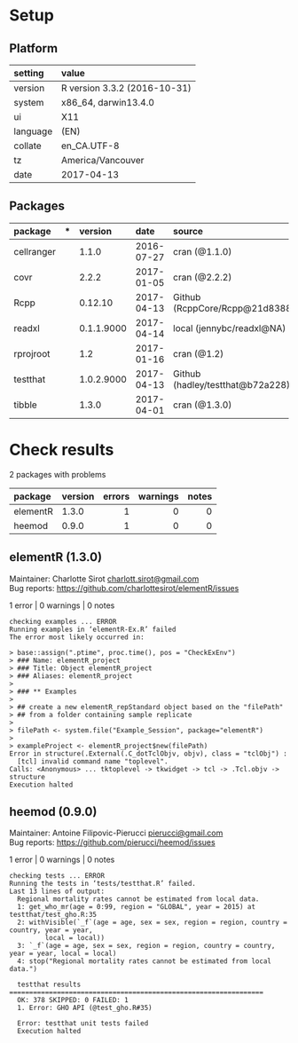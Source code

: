 # Setup

## Platform

|setting  |value                        |
|:--------|:----------------------------|
|version  |R version 3.3.2 (2016-10-31) |
|system   |x86_64, darwin13.4.0         |
|ui       |X11                          |
|language |(EN)                         |
|collate  |en_CA.UTF-8                  |
|tz       |America/Vancouver            |
|date     |2017-04-13                   |

## Packages

|package    |*  |version    |date       |source                           |
|:----------|:--|:----------|:----------|:--------------------------------|
|cellranger |   |1.1.0      |2016-07-27 |cran (@1.1.0)                    |
|covr       |   |2.2.2      |2017-01-05 |cran (@2.2.2)                    |
|Rcpp       |   |0.12.10    |2017-04-13 |Github (RcppCore/Rcpp@21d8388)   |
|readxl     |   |0.1.1.9000 |2017-04-14 |local (jennybc/readxl@NA)        |
|rprojroot  |   |1.2        |2017-01-16 |cran (@1.2)                      |
|testthat   |   |1.0.2.9000 |2017-04-13 |Github (hadley/testthat@b72a228) |
|tibble     |   |1.3.0      |2017-04-01 |cran (@1.3.0)                    |

# Check results

2 packages with problems

|package  |version | errors| warnings| notes|
|:--------|:-------|------:|--------:|-----:|
|elementR |1.3.0   |      1|        0|     0|
|heemod   |0.9.0   |      1|        0|     0|

## elementR (1.3.0)
Maintainer: Charlotte Sirot <charlott.sirot@gmail.com>  
Bug reports: https://github.com/charlottesirot/elementR/issues

1 error  | 0 warnings | 0 notes

```
checking examples ... ERROR
Running examples in ‘elementR-Ex.R’ failed
The error most likely occurred in:

> base::assign(".ptime", proc.time(), pos = "CheckExEnv")
> ### Name: elementR_project
> ### Title: Object elementR_project
> ### Aliases: elementR_project
> 
> ### ** Examples
> 
> ## create a new elementR_repStandard object based on the "filePath" 
> ## from a folder containing sample replicate
> 
> filePath <- system.file("Example_Session", package="elementR")
> 
> exampleProject <- elementR_project$new(filePath)
Error in structure(.External(.C_dotTclObjv, objv), class = "tclObj") : 
  [tcl] invalid command name "toplevel".
Calls: <Anonymous> ... tktoplevel -> tkwidget -> tcl -> .Tcl.objv -> structure
Execution halted
```

## heemod (0.9.0)
Maintainer: Antoine Filipovic-Pierucci <pierucci@gmail.com>  
Bug reports: https://github.com/pierucci/heemod/issues

1 error  | 0 warnings | 0 notes

```
checking tests ... ERROR
Running the tests in ‘tests/testthat.R’ failed.
Last 13 lines of output:
  Regional mortality rates cannot be estimated from local data.
  1: get_who_mr(age = 0:99, region = "GLOBAL", year = 2015) at testthat/test_gho.R:35
  2: withVisible(`_f`(age = age, sex = sex, region = region, country = country, year = year, 
         local = local))
  3: `_f`(age = age, sex = sex, region = region, country = country, year = year, local = local)
  4: stop("Regional mortality rates cannot be estimated from local data.")
  
  testthat results ================================================================
  OK: 378 SKIPPED: 0 FAILED: 1
  1. Error: GHO API (@test_gho.R#35) 
  
  Error: testthat unit tests failed
  Execution halted
```

